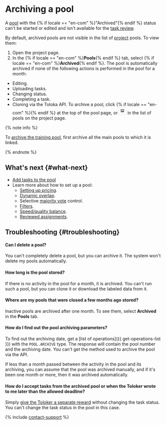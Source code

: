 # Archiving a pool

A [pool](../../glossary.md#pool-ru) with the {% if locale == "en-com" %}"Archived"{% endif %} status can't be started or edited and isn't available for the [task review](accept.md).

By default, archived pools are not visible in the list of [project](../../glossary.md#project-ru) pools. To view them:
1. Open the project page.
1. In the {% if locale == "en-com" %}**Pools**{% endif %} tab, select {% if locale == "en-com" %}**Archived**{% endif %}.
The pool is automatically archived if none of the following actions is performed in the pool for a month:
- Editing.
- Uploading tasks.
- Changing status.
- Completing a task.
- Cloning via the Toloka API.
To archive a pool, click {% if locale == "en-com" %}{% endif %} at the top of the pool page, or ![](../_images/other/pool-action-archive.png) in the list of pools on the project page.

{% note info %}

To [archive the training pool](train.md), first archive all the main pools to which it is linked.

{% endnote %}



## What's next {#what-next}

- [Add tasks to the pool](pool.md)
- Learn more about how to set up a pool:
    - [Setting up pricing](dynamic-pricing.md).
    - [Dynamic overlap](dynamic-overlap.md).
    - Selective [majority vote](selective-mvote.md) control.
    - [Filters](filters.md).
    - [Speed/quality balance](adjust.md).
    - [Reviewed assignments](offline-accept.md).



## Troubleshooting {#troubleshooting}

#### Can I delete a pool?

You can't completely delete a pool, but you can archive it. The system won't delete my pools automatically.

#### How long is the pool stored?

If there is no activity in the pool for a month, it is archived. You can't run such a pool, but you can clone it or download the labeled data from it.

#### Where are my pools that were closed a few months ago stored?

Inactive pools are archived after one month. To see them, select **Archived** in the **Pools** tab.

#### How do I find out the pool archiving parameters?

To find out the archiving date, get a [list of operations]({{ get-operations-list }}) with the `POOL.ARCHIVE` type. The response will contain the pool number and the archiving date. You can't get the method used to archive the pool via the API.

If less than a month passed between the activity in the pool and its archiving, you can assume that the pool was archived manually, and if it's been one month or more, then it was archived automatically.

#### How do I accept tasks from the archived pool or when the Toloker wrote to me later than the allowed deadline?

Simply [give the Toloker a separate reward](bonus.md) without changing the task status. You can't change the task status in the pool in this case.


{% include [contact-support](../_includes/contact-support-help.md) %}
